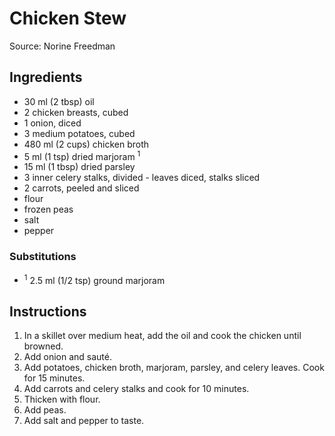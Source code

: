 # Chicken Stew #

Source: Norine Freedman

## Ingredients ##
* 30 ml (2 tbsp) oil
* 2 chicken breasts, cubed
* 1 onion, diced
* 3 medium potatoes, cubed
* 480 ml (2 cups) chicken broth
* 5 ml (1 tsp) dried marjoram <sup>1</sup>
* 15 ml (1 tbsp) dried parsley
* 3 inner celery stalks, divided - leaves diced, stalks sliced
* 2 carrots, peeled and sliced
* flour
* frozen peas
* salt
* pepper

### Substitutions ###
* <sup>1</sup> 2.5 ml (1/2 tsp) ground marjoram

## Instructions ##
1. In a skillet over medium heat, add the oil and cook the chicken until browned.
1. Add onion and sauté.
1. Add potatoes, chicken broth, marjoram, parsley, and celery leaves. Cook for 15 minutes.
1. Add carrots and celery stalks and cook for 10 minutes.
1. Thicken with flour.
1. Add peas.
1. Add salt and pepper to taste.
